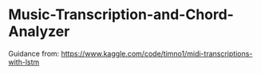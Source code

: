 # Music-Transcription-and-Chord-Analyzer

Guidance from: https://www.kaggle.com/code/timno1/midi-transcriptions-with-lstm
